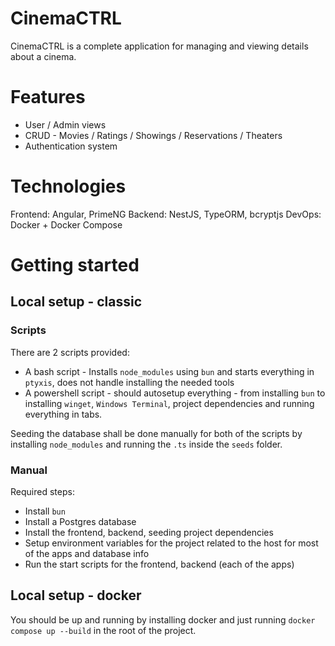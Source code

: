 # CinemaCTRL

CinemaCTRL is a complete application for managing and viewing details about a cinema.

# Features
- User / Admin views
- CRUD - Movies / Ratings / Showings / Reservations / Theaters
- Authentication system

# Technologies
Frontend: Angular, PrimeNG
Backend: NestJS, TypeORM, bcryptjs
DevOps: Docker + Docker Compose

# Getting started

## Local setup - classic

### Scripts

There are 2 scripts provided:
- A bash script - Installs `node_modules` using `bun` and starts everything in `ptyxis`, does not handle installing the needed tools 
- A powershell script - should autosetup everything - from installing `bun` to installing `winget`, `Windows Terminal`, project dependencies and running everything in tabs.

Seeding the database shall be done manually for both of the scripts by installing `node_modules` and running the `.ts` inside the `seeds` folder.

### Manual

Required steps:

- Install `bun`
- Install a Postgres database
- Install the frontend, backend, seeding project dependencies
- Setup environment variables for the project related to the host for most of the apps and database info
- Run the start scripts for the frontend, backend (each of the apps)

## Local setup - docker

You should be up and running by installing docker and just running `docker compose up --build` in the root of the project.
